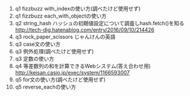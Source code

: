 1. q1 fizzbuzz with_indexの使い方(調べたけど使用せず)
2. q1 fizzbuzz each_with_objectの使い方
3. q2 string_hash ハッシュの初期値設定について調査しhash.fetch()を知る
  <http://tech-dig.hatenablog.com/entry/2016/09/10/214426>
4. q3 rock_paper_scissors じゃんけんの英語
5. q3 case文の使い方
6. q3 例外処理(調べたけど使用せず)
7. q3 定数の使い方
8. q4 等差数列の和を計算できるWebシステム(答え合わせ用)
  <http://keisan.casio.jp/exec/system/1166593007>
9. q5 for文の使い方(調べたけど使用せず)
10. q5 reverse_eachの使い方
